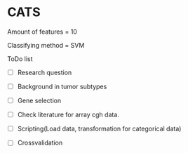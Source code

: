 # CATS

Amount of features = 10

Classifying method = SVM

ToDo list
- [ ] Research question 
- [ ] Background in tumor subtypes
- [ ] Gene selection
- [ ] Check literature for array cgh data.
- [ ] Scripting(Load data, transformation for categorical data)
- [ ] Crossvalidation



